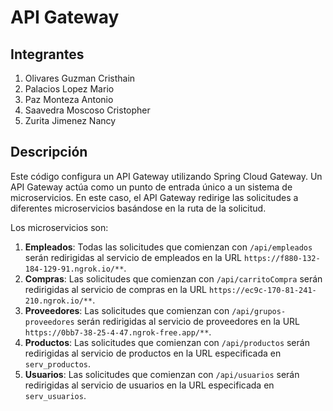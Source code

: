 # API Gateway

## Integrantes

1. Olivares Guzman Cristhain
2. Palacios Lopez Mario 
3. Paz Monteza Antonio
4. Saavedra Moscoso Cristopher
5. Zurita Jimenez Nancy

## Descripción

Este código configura un API Gateway utilizando Spring Cloud Gateway. Un API Gateway actúa como un punto de entrada único a un sistema de microservicios. En este caso, el API Gateway redirige las solicitudes a diferentes microservicios basándose en la ruta de la solicitud.

Los microservicios son:

1. **Empleados**: Todas las solicitudes que comienzan con `/api/empleados` serán redirigidas al servicio de empleados en la URL `https://f880-132-184-129-91.ngrok.io/**`.
2. **Compras**: Las solicitudes que comienzan con `/api/carritoCompra` serán redirigidas al servicio de compras en la URL `https://ec9c-170-81-241-210.ngrok.io/**`.
3. **Proveedores**: Las solicitudes que comienzan con `/api/grupos-proveedores` serán redirigidas al servicio de proveedores en la URL `https://0bb7-38-25-4-47.ngrok-free.app/**`.
4. **Productos**: Las solicitudes que comienzan con `/api/productos` serán redirigidas al servicio de productos en la URL especificada en `serv_productos`.
5. **Usuarios**: Las solicitudes que comienzan con `/api/usuarios` serán redirigidas al servicio de usuarios en la URL especificada en `serv_usuarios`.
